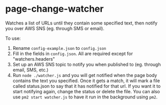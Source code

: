 # page-change-watcher

Watches a list of URLs until they contain some specified text, then notify you over AWS SNS (eg. through SMS or email).

To use:
1. Rename `config-example.json` to `config.json`
2. Fill in the fields in `config.json`. All are required except for "watchers.headers"
3. Set up an AWS SNS topic to notify you when published to (eg. through email, SMS, etc.)
4. Run `node ./watcher.js` and you will get notified when the page body contains the text you specified. Once it gets a match, it will mark a file called status.json to say that it has notified for that url. If you want it to start notifying again, change the status or delete the file.
You can also use `pm2 start watcher.js` to have it run in the background using `pm2`.
